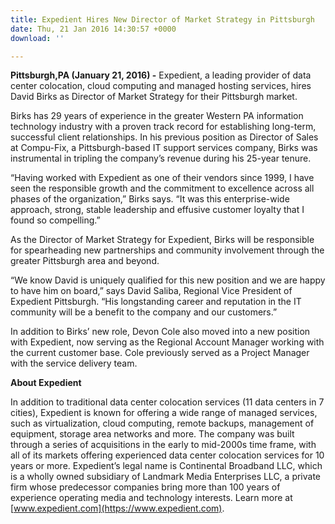 ```yaml
---
title: Expedient Hires New Director of Market Strategy in Pittsburgh
date: Thu, 21 Jan 2016 14:30:57 +0000
download: ''

---
```

**Pittsburgh,PA (January 21, 2016) -** Expedient, a leading provider of data center colocation, cloud computing and managed hosting services, hires David Birks as Director of Market Strategy for their Pittsburgh market. 

Birks has 29 years of experience in the greater Western PA information technology industry with a proven track record for establishing long-term, successful client relationships. In his previous position as Director of Sales at Compu-Fix, a Pittsburgh-based IT support services company, Birks was instrumental in tripling the company’s revenue during his 25-year tenure. 

“Having worked with Expedient as one of their vendors since 1999, I have seen the responsible growth and the commitment to excellence across all phases of the organization,” Birks says. “It was this enterprise-wide approach, strong, stable leadership and effusive customer loyalty that I found so compelling.” 

As the Director of Market Strategy for Expedient, Birks will be responsible for spearheading new partnerships and community involvement through the greater Pittsburgh area and beyond. 

“We know David is uniquely qualified for this new position and we are happy to have him on board,” says David Saliba, Regional Vice President of Expedient Pittsburgh. “His longstanding career and reputation in the IT community will be a benefit to the company and our customers.” 

In addition to Birks’ new role, Devon Cole also moved into a new position with Expedient, now serving as the Regional Account Manager working with the current customer base. Cole previously served as a Project Manager with the service delivery team.

**About Expedient**

In addition to traditional data center colocation services (11 data centers in 7 cities), Expedient is known for offering a wide range of managed services, such as virtualization, cloud computing, remote backups, management of equipment, storage area networks and more. The company was built through a series of acquisitions in the early to mid-2000s time frame, with all of its markets offering experienced data center colocation services for 10 years or more. Expedient’s legal name is Continental Broadband LLC, which is a wholly owned subsidiary of Landmark Media Enterprises LLC, a private firm whose predecessor companies bring more than 100 years of experience operating media and technology interests. Learn more at [www.expedient.com](https://www.expedient.com).